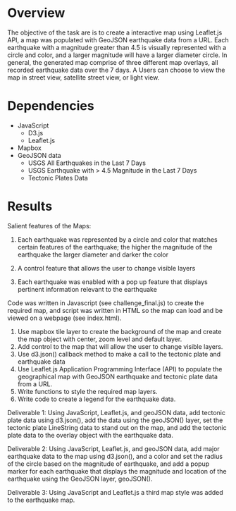 # Overview

The objective of the task are is to create a interactive map using Leaflet.js API, a map was populated with GeoJSON earthquake data from a URL. Each earthquake with a magnitude greater than 4.5 is visually represented with a circle and color, and a larger magnitude will have a larger diameter circle. In general, the generated map comprise of three different map overlays, all recorded earthquake data over the 7 days. A Users can choose to view the map in street view, satellite street view, or light view.

# Dependencies

- JavaScript
    - D3.js
    - Leaflet.js
- Mapbox
- GeoJSON data
    - USGS All Earthquakes in the Last 7 Days
    - USGS Earthquake with > 4.5 Magnitude in the Last 7 Days
    - Tectonic Plates Data

# Results

Salient features of the Maps:

1. Each earthquake was represented by a circle and color that matches certain features of the earthquake; the higher the magnitude of the earthquake the larger diameter and darker the color

2. A control feature that allows the user to change visible layers

3. Each earthquake was enabled with a pop up feature that displays pertinent information relevant to the earthquake

Code was written in Javascript (see challenge_final.js) to create the required map, and script was written in HTML so the map can load and be viewed on a webpage (see index.html). 

1. Use mapbox tile layer to create the background of the map and create the map object with center, zoom level and default layer.
2. Add control to the map that will allow the user to change visible layers.
3. Use d3.json() callback method to make a call to the tectonic plate and earthquake data
4. Use Leaflet.js Application Programming Interface (API) to populate the geographical map with GeoJSON earthquake and tectonic plate data from a URL.
5. Write functions to style the required map layers.
6. Write code to create a legend for the earthquake data.

Deliverable 1:
Using JavaScript, Leaflet.js, and geoJSON data, add tectonic plate data using d3.json(), add the data using the geoJSON() layer, set the tectonic plate LineString data to stand out on the map, and add the tectonic plate data to the overlay object with the earthquake data.

Deliverable 2:
Using JavaScript, Leaflet.js, and geoJSON data, add major earthquake data to the map using d3.json(), and a color and set the radius of the circle based on the magnitude of earthquake, and add a popup marker for each earthquake that displays the magnitude and location of the earthquake using the GeoJSON layer, geoJSON().

Deliverable 3:
Using JavaScript and Leaflet.js a third map style was added to the earthquake map.
